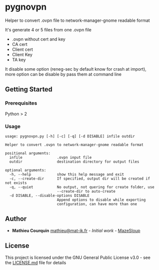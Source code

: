 # pygnovpn

Helper to convert .ovpn file to network-manager-gnome readable format

It's generate 4 or 5 files from one .ovpn file
 - .ovpn without cert and key
 - CA cert
 - Client cert
 - Client Key
 - TA key
 
It disable some option (reneg-sec by default know for crash at import), more option can be disable by pass them at command line

## Getting Started


### Prerequisites

Python > 2

### Usage
```
usage: pygnovpn.py [-h] [-c] [-q] [-d DISABLE] infile outdir

Helper to convert .ovpn to network-manager-gnome readable format

positional arguments:
  infile                .ovpn input file
  outdir                destination directory for output files

optional arguments:
  -h, --help            show this help message and exit
  -c, --create-dir      If specified, output dir will be created if not exists
  -q, --quiet           No output, not quering for create folder, use
                        --create-dir to auto-create
  -d DISABLE, --disable-options DISABLE
                        Append options to disable while exporting
                        configuration, can have more than one

```

## Author

* **Mathieu Courquin** [mathieu@mat-ik.fr](mailto:mathieu@mat-ik.fr) - *Initial work* - [MazeSloup](https://mat-ik.fr)


## License

This project is licensed under the  GNU General Public License v3.0 - see the [LICENSE.md](LICENSE.md) file for details

